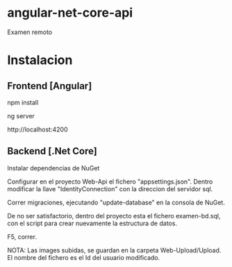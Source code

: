 # angular-net-core-api
Examen remoto


# Instalacion

## Frontend [Angular]

npm install

ng server

http://localhost:4200


## Backend [.Net Core]

Instalar dependencias de NuGet

Configurar en el proyecto Web-Api el fichero   "appsettings.json". Dentro modificar la llave "IdentityConnection" con la direccion del servidor sql. 

Correr migraciones, ejecutando "update-database" en la consola de NuGet.

De no ser satisfactorio, dentro del proyecto esta el fichero examen-bd.sql, con el script para crear nuevamente la estructura de datos.

F5, correr.

NOTA: Las images subidas, se guardan en la carpeta Web-Upload/Upload. El nombre del fichero es el Id del usuario modificado.